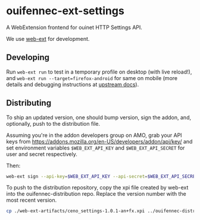 # ouifennec-ext-settings

A WebExtension frontend for ouinet HTTP Settings API.

We use [web-ext](https://developer.mozilla.org/en-US/docs/Mozilla/Add-ons/WebExtensions/Getting_started_with_web-ext) for development.

## Developing

Run `web-ext run` to test in a temporary profile on desktop (with live reload!), and `web-ext run --target=firefox-android` for same on mobile (more details and debugging instructions at [upstream docs](https://developer.mozilla.org/en-US/docs/Mozilla/Add-ons/WebExtensions/Getting_started_with_web-ext#Testing_in_Firefox_for_Android)).

## Distributing

To ship an updated version, one should bump version, sign the addon, and, optionally, push to the distribution file.

Assuming you're in the addon developers group on AMO, grab your API keys from <https://addons.mozilla.org/en-US/developers/addon/api/key/> and set environment variables `$WEB_EXT_API_KEY` and `$WEB_EXT_API_SECRET` for user and secret respectively.

Then: 
```sh
web-ext sign --api-key=$WEB_EXT_API_KEY --api-secret=$WEB_EXT_API_SECRET
```

To push to the distribution repository, copy the xpi file created by web-ext into the ouifennec-distribution repo. Replace the version number with the most recent version. 
```sh
cp ./web-ext-artifacts/ceno_settings-1.0.1-an+fx.xpi ../ouifennec-distribution/assets/distribution/extensions/settings.ceno\@equalit.ie.xpi
```
